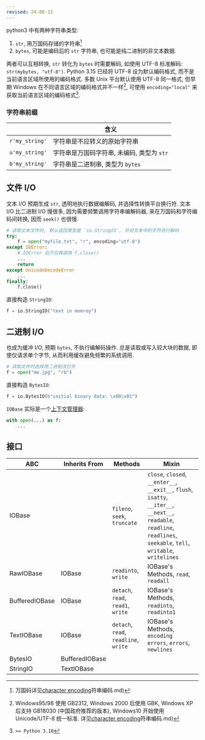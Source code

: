 ```yaml
---
revised: 24-06-13
---
```


python3 中有两种字符串类型:
1. `str`, 用万国码存储的字符串[^1]
2. `bytes`, 可能是编码后的 `str` 字符串, 也可能是纯二进制的非文本数据.

两者可以互相转换, `str` 转化为 `bytes` 时需要解码, 如使用 UTF-8 标准解码: `str(mybytes, "utf-8")`. Python 3.15 已经将 UTF-8  设为默认编码格式, 而不是当前语言区域所使用的编码格式.  多数 Unix 平台默认使用 UTF-8 同一格式, 但早期 Windows 在不同语言区域的编码格式并不一样[^3], 可使用 `encoding="local"` 来获取当前语言区域的编码格式[^2].

[^1]: 万国码详见[character encoding](../../System/Development/character%20encoding.md)符串编码.md)
[^2]: `>= Python 3.10`

[^3]: Windows95/98 使用 GB2312, Windows 2000 后使用 GBK, Windows XP 后支持 GB18030 (中国政府推荐的版本), Windows10 开始使用 Unicode/UTF-8 统一标准. 详见[character encoding](../../System/Development/character%20encoding.md)符串编码.md)

### 字符串前缀

|                | 含义                         |
| -------------- | ---------------------------- |
| `r'my_string'` | 字符串是不应转义的原始字符串 |
| `u'my_string'` | 字符串是万国码字符串, 未编码, 类型为 `str` |
| `b'my_string'` | 字符串是二进制串, 类型为 `bytes`                             |

## 文件 I/O

文本 I/O 预期生成 `str`, 透明地执行数据编解码, 并选择性转换平台换行符. 文本 I/O 比二进制 I/O 慢很多, 因为需要频繁调用字符串编解码器, 来在万国码和字符编码间转换, 因而 `seek()` 也很慢.

```python
# 读取文本文件时, 默认返回类型是 `io.StringIO`, 并对文本中的字符进行解码
try:
	f = open("myfile.txt", "r", encoding="utf-8") 
except IOError:
	# IOError 后不应再调用 f.close()
	...
	return
except UnicodeDecodeError
	...
finally:
	f.close()
```

直接构造 `StringIO`:

```python
f = io.StringIO("text in memroy")
```

## 二进制 I/O

也成为缓冲 I/O, 预期 `bytes`, 不执行编解码操作. 总是读取或写入较大块的数据, 即使仅请求单个字节, 从而利用缓存避免频繁的系统调用. 

```python
# 读取文件时选择用二进制流打开
f = open("me.jpg", "rb")
```

直接构造 `BytesIO`:

```python
f = io.BytesIO(b"initial binary data: \x00\x01")
```

`IOBase` 实际是一个[上下文管理器](开发工具/contextlib.md):

```python
with open(...) as f:
	...
```

## 接口

| ABC            | Inherits From  | Methods                               | Mixin                                                                                                                                                                    |
| -------------- | -------------- | ------------------------------------- | ------------------------------------------------------------------------------------------------------------------------------------------------------------------------ |
| IOBase         |                | `fileno`, `seek`, `truncate`          | `close`, `closed`, `__enter__`, `__exit__`, `flush`, `isatty`, `__iter__`, `__next__`, `readable`, `readline`, `readlines`, `seekable`, `tell`, `writable`, `writelines` |
| RawIOBase      | IOBase         | `readinto`, `write`                   | IOBase's Methods, `read`, `readall`                                                                                                                                      |
| BufferedIOBase | IOBase         | `detach`, `read`, `read1`, `write`    | IOBase's Methods, `readinto`, `readinto1`                                                                                                                                |
| TextIOBase     | IOBase         | `detach`, `read`, `readline`, `write` | IOBase's Methods, `encoding errors`, `errors`, `newlines`                                                                                                                |
| BytesIO        | BufferedIOBase |                                       |                                                                                                                                                                          |
| StringIO       | TextIOBase               |                                       |                                                                                                                                                                          |
